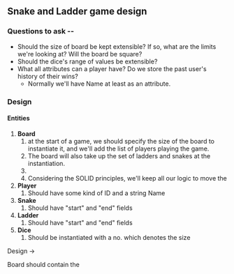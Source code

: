 ## Snake and Ladder game design

### Questions to ask -- 

* Should the size of board be kept extensible? If so, what are the limits we're looking at? Will the board be square?
* Should the dice's range of values be extensible? 
* What all attributes can a player have? Do we store the past user's history of their wins?
  * Normally we'll have Name at least as an attribute.

### Design

#### Entities

 1. **Board**
    1. at the start of a game, we should specify the size of the board to instantiate it, and we'll add the list of players playing the game.
    2. The board will also take up the set of ladders and snakes at the instantiation.
    3. 
    4. Considering the SOLID principles, we'll keep all our logic to move the
 2. **Player**
    1. Should have some kind of ID and a string Name
 3. **Snake**
    1. Should have "start" and "end" fields
 4. **Ladder**
    1. Should have "start" and "end" fields
 5. **Dice**
    1. Should be instantiated with a no. which denotes the size

Design -> 

Board should contain the
